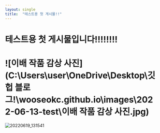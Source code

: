 ```yaml
---
layout: single
title:  "테스트용 첫 게시물!!"
---
```


# 테스트용 첫 게시물입니다!!!!!!!!



# ![이배 작품 감상 사진](C:\Users\user\OneDrive\Desktop\깃헙 블로그!\wooseokc.github.io\images\2022-06-13-test\이배 작품 감상 사진.jpg)

<img src="C:\Users\user\OneDrive\Desktop\깃헙 블로그!\wooseokc.github.io\images\2022-06-13-test\20220619_131541.png" alt="20220619_131541"  />

